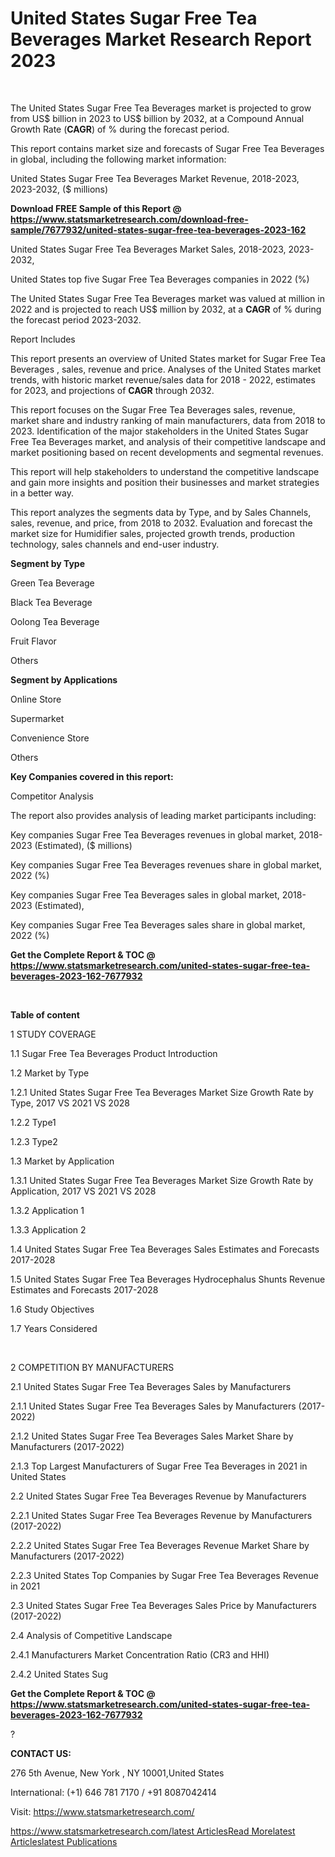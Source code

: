 <h1>United States Sugar Free Tea Beverages Market Research Report 2023</h1><br/><p>The United States Sugar Free Tea Beverages market is projected to grow from US$ billion in 2023 to US$ billion by 2032, at a Compound Annual Growth Rate (<strong>CAGR</strong>) of % during the forecast period.</p>
 
 
 
 <p>This report contains market size and forecasts of Sugar Free Tea Beverages in global, including the following market information:</p>
 
 
 
 <p>United States Sugar Free Tea Beverages Market Revenue, 2018-2023, 2023-2032, ($ millions)</p>
 
 
 
 <p><strong>Download FREE Sample of this Report @ <a href="https://www.statsmarketresearch.com/download-free-sample/7677932/united-states-sugar-free-tea-beverages-2023-162">https://www.statsmarketresearch.com/download-free-sample/7677932/united-states-sugar-free-tea-beverages-2023-162</a></strong></p>
 
 
 
 <p>United States Sugar Free Tea Beverages Market Sales, 2018-2023, 2023-2032,</p>
 
 
 
 <p>United States top five Sugar Free Tea Beverages companies in 2022 (%)</p>
 
 
 
 <p>The United States Sugar Free Tea Beverages market was valued at million in 2022 and is projected to reach US$ million by 2032, at a <strong>CAGR</strong> of % during the forecast period 2023-2032.</p>
 
 
 
 <p>Report Includes</p>
 
 
 
 <p>This report presents an overview of United States market for Sugar Free Tea Beverages , sales, revenue and price. Analyses of the United States market trends, with historic market revenue/sales data for 2018 - 2022, estimates for 2023, and projections of <strong>CAGR</strong> through 2032.</p>
 
 
 
 <p>This report focuses on the Sugar Free Tea Beverages sales, revenue, market share and industry ranking of main manufacturers, data from 2018 to 2023. Identification of the major stakeholders in the United States Sugar Free Tea Beverages market, and analysis of their competitive landscape and market positioning based on recent developments and segmental revenues.</p>
 
 
 
 <p>This report will help stakeholders to understand the competitive landscape and gain more insights and position their businesses and market strategies in a better way.</p>
 
 
 
 <p>This report analyzes the segments data by Type, and by Sales Channels, sales, revenue, and price, from 2018 to 2032. Evaluation and forecast the market size for Humidifier sales, projected growth trends, production technology, sales channels and end-user industry.</p>
 
 
 
 <p><strong>Segment by Type</strong></p>
 
 
 
 <p>Green Tea Beverage</p>
 
 
 
 <p>Black Tea Beverage</p>
 
 
 
 <p>Oolong Tea Beverage</p>
 
 
 
 <p>Fruit Flavor</p>
 
 
 
 <p>Others</p>
 
 
 
 <p><strong>Segment <strong><strong>by Applications</strong></strong></strong></p>
 
 
 
 <p>Online Store</p>
 
 
 
 <p>Supermarket</p>
 
 
 
 <p>Convenience Store</p>
 
 
 
 <p>Others</p>
 
 
 
 <p><strong>Key Companies covered in this report:</strong></p>
 
 
 
 <p>Competitor Analysis</p>
 
 
 
 <p>The report also provides analysis of leading market participants including:</p>
 
 
 
 <p>Key companies Sugar Free Tea Beverages revenues in global market, 2018-2023 (Estimated), ($ millions)</p>
 
 
 
 <p>Key companies Sugar Free Tea Beverages revenues share in global market, 2022 (%)</p>
 
 
 
 <p>Key companies Sugar Free Tea Beverages sales in global market, 2018-2023 (Estimated),</p>
 
 
 
 <p>Key companies Sugar Free Tea Beverages sales share in global market, 2022 (%)</p>
 
 
 
 <div><b>Get the Complete Report & TOC @ <a href="https://www.statsmarketresearch.com/united-states-sugar-free-tea-beverages-2023-162-7677932">https://www.statsmarketresearch.com/united-states-sugar-free-tea-beverages-2023-162-7677932</a></b></div>
 
 
 
 <p><br />
 
 <b>Table of content</b></p>
 
 
 
 <p>1 STUDY COVERAGE<br />
 
 1.1 Sugar Free Tea Beverages Product Introduction<br />
 
 1.2 Market by Type<br />
 
 1.2.1 United States Sugar Free Tea Beverages Market Size Growth Rate by Type, 2017 VS 2021 VS 2028<br />
 
 1.2.2 Type1<br />
 
 1.2.3 Type2<br />
 
 1.3 Market by Application<br />
 
 1.3.1 United States Sugar Free Tea Beverages Market Size Growth Rate by Application, 2017 VS 2021 VS 2028<br />
 
 1.3.2 Application 1<br />
 
 1.3.3 Application 2<br />
 
 1.4 United States Sugar Free Tea Beverages Sales Estimates and Forecasts 2017-2028<br />
 
 1.5 United States Sugar Free Tea Beverages Hydrocephalus Shunts Revenue Estimates and Forecasts 2017-2028<br />
 
 1.6 Study Objectives<br />
 
 1.7 Years Considered<br />
 
 <br />
 
 2 COMPETITION BY MANUFACTURERS<br />
 
 2.1 United States Sugar Free Tea Beverages Sales by Manufacturers<br />
 
 2.1.1 United States Sugar Free Tea Beverages Sales by Manufacturers (2017-2022)<br />
 
 2.1.2 United States Sugar Free Tea Beverages Sales Market Share by Manufacturers (2017-2022)<br />
 
 2.1.3 Top Largest Manufacturers of Sugar Free Tea Beverages in 2021 in United States<br />
 
 2.2 United States Sugar Free Tea Beverages Revenue by Manufacturers<br />
 
 2.2.1 United States Sugar Free Tea Beverages Revenue by Manufacturers (2017-2022)<br />
 
 2.2.2 United States Sugar Free Tea Beverages Revenue Market Share by Manufacturers (2017-2022)<br />
 
 2.2.3 United States Top Companies by Sugar Free Tea Beverages Revenue in 2021<br />
 
 2.3 United States Sugar Free Tea Beverages Sales Price by Manufacturers (2017-2022)<br />
 
 2.4 Analysis of Competitive Landscape<br />
 
 2.4.1 Manufacturers Market Concentration Ratio (CR3 and HHI)<br />
 
 2.4.2 United States Sug</p>
 
 
 
 <div><b>Get the Complete Report & TOC @ <a href="https://www.statsmarketresearch.com/united-states-sugar-free-tea-beverages-2023-162-7677932">https://www.statsmarketresearch.com/united-states-sugar-free-tea-beverages-2023-162-7677932</a></b></div>
 
 
 
 <p>? </p>
 
 
 
 <p><b>CONTACT US:</b><br />
 
 276 5th Avenue, New York , NY 10001,United States<br />
 
 International: (+1) 646 781 7170 / +91 8087042414<br />
 
 Visit: <a href="https://www.statsmarketresearch.com/">https://www.statsmarketresearch.com/</a><br />
 
 <a href="https://gyeongbokgung.com">https://www.statsmarketresearch.com/</a><a href="https://hallyeomaritime.com">latest Articles</a><a href="https://jingwansa.com">Read More</a><a href="https://nguoiviet.jp/">latest Articles</a><a href="https://www.intelmarketresearch.com/">latest Publications</a></p>